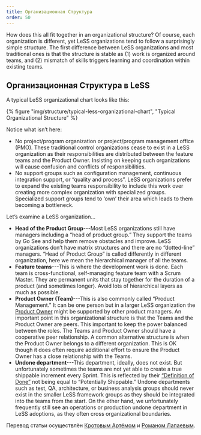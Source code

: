 ```yaml
---
title: Организационная Структура
order: 50
---
```


How does this all fit together in an organizational structure? Of course, each organization is different, yet LeSS organizations tend to follow a surprisingly simple structure. The first difference between LeSS organizations and most traditional ones is that the structure is stable as (1) work is organized around teams, and (2) mismatch of skills triggers learning and coordination within existing teams.

## Организационная Структура в LeSS

A typical LeSS organizational chart looks like this:

<div>
  {% figure "img/structure/typical-less-organizational-chart", "Typical Organizational Structure" %}
</div>

Notice what isn’t here:

* No project/program organization or project/program management office (PMO).
  These traditional control organizations cease to exist in a LeSS organization as their responsibilities are distributed between the feature teams and the Product Owner. Insisting on keeping such organizations will cause confusion and conflicts of responsibilities.
* No support groups such as configuration management, continuous integration support, or “quality and process”.
  LeSS organizations prefer to expand the existing teams responsibility to include this work over creating more complex organization with specialized groups. Specialized support groups tend to ‘own’ their area which leads to them becoming a bottleneck.

Let’s examine a LeSS organization…

* **Head of the Product Group**---Most LeSS organizations still have managers including a “head of product group.” They support the teams by Go See and help them remove obstacles and improve. LeSS organizations don’t have matrix structures and there are no “dotted-line” managers.
  “Head of Product Group” is called differently in different organization, here we mean the hierarchical manager of all the teams.
* **Feature teams**---This is where the development work is done. Each team is cross-functional, self-managing feature team with a Scrum Master. They are permanent units that stay together for the duration of a product (and sometimes longer). Avoid lots of hierarchical layers as much as possible.
* **Product Owner (Team)**---This is also commonly called “Product Management.” It can be one person but in a larger LeSS organization the [Product Owner](../framework/product-owner.html) might be supported by other product managers.
An important point in this organizational structure is that the Teams and the Product Owner are peers. This important to keep the power balanced between the roles. The Teams and Product Owner should have a cooperative peer relationship.
  A common alternative structure is when the Product Owner belongs to a different organization. This is OK though it does often require additional effort to ensure the Product Owner has a close relationship with the Teams.
* **Undone department**---This department, ideally, does not exist.
But unfortunately sometimes the teams are not yet able to create a true shippable increment every Sprint. This is reflected by their [“Definition of Done”](https://less.works/less/framework/definition-of-done.html) not being equal to “Potentially Shippable.” Undone departments such as test, QA, architecture, or business analysis groups should never exist in the smaller LeSS framework groups as they should be integrated into the teams from the start. On the other hand, we unfortunately frequently still see an operations or production undone department in LeSS adoptions, as they often cross organizational boundaries.

Перевод статьи осуществлён [Кротовым Артёмом](https://www.facebook.com/artem.v.krotov) и [Романом Лапаевым](https://www.linkedin.com/in/romanlapaev).